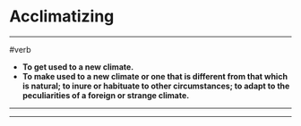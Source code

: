 # Acclimatizing
---
#verb
- **To get used to a new climate.**
- **To make used to a new climate or one that is different from that which is natural; to inure or habituate to other circumstances; to adapt to the peculiarities of a foreign or strange climate.**
---
---
